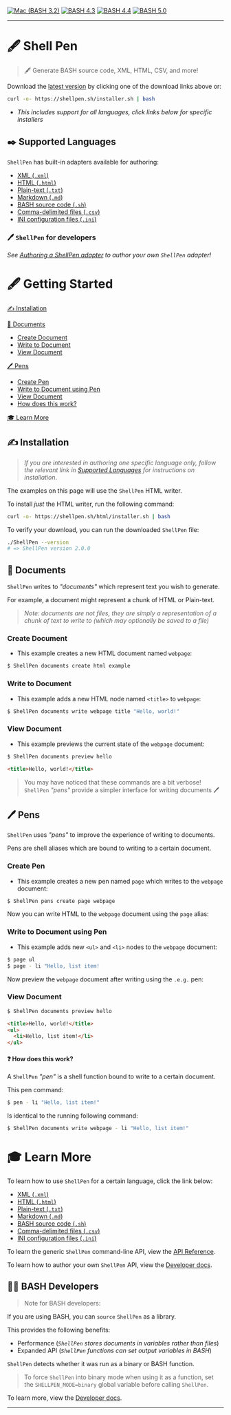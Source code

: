 [![Mac (BASH 3.2)](<https://github.com/shellbox-sh/ShellPen/workflows/Mac%20(BASH%203.2)/badge.svg>)](https://github.com/shellbox-sh/ShellPen/actions?query=workflow%3A%22Mac+%28BASH+3.2%29%22) [![BASH 4.3](https://github.com/shellbox-sh/ShellPen/workflows/BASH%204.3/badge.svg)](https://github.com/shellbox-sh/ShellPen/actions?query=workflow%3A%22BASH+4.3%22) [![BASH 4.4](https://github.com/shellbox-sh/ShellPen/workflows/BASH%204.4/badge.svg)](https://github.com/shellbox-sh/ShellPen/actions?query=workflow%3A%22BASH+4.4%22) [![BASH 5.0](https://github.com/shellbox-sh/ShellPen/workflows/BASH%205.0/badge.svg)](https://github.com/shellbox-sh/ShellPen/actions?query=workflow%3A%22BASH+5.0%22)

---
# 🖋️ Shell Pen

> 🖋️ Generate BASH source code, XML, HTML, CSV, and more!

Download the [latest version](https://github.com/shellbox-sh/shellpen/archive/v0.1.0.tar.gz) by clicking one of the download links above or:

```sh
curl -o- https://shellpen.sh/installer.sh | bash
```

- _This includes support for all languages, click links below for specific installers_

## ✒️ Supported Languages

`ShellPen` has built-in adapters available for authoring:

 - [XML (`.xml`)](/xml)
 - [HTML (`.html`)](/html)
 - [Plain-text (`.txt`)](/text)
 - [Markdown (`.md`)](/markdown)
 - [BASH source code (`.sh`)](/bash)
 - [Comma-delimited files (`.csv`)](/csv)
 - [INI configuration files (`.ini`)](/ini)

### 🖊️ `ShellPen` for developers

_See [Authoring a ShellPen adapter](/dev) to author your own `ShellPen` adapter!_

# 🖋️ Getting Started

[✍️ Installation](#-installation)

[📄 Documents](#-documents)
 - [Create Document](#create-document)
 - [Write to Document](#write-to-document)
 - [View Document](#view-document)

[🖊️ Pens](#️-pens)
 - [Create Pen](#create-pen)
 - [Write to Document using Pen](#write-to-document-using-pen)
 - [View Document](#view-document-1)
 - [How does this work?](#-how-does-this-work)

[🎓 Learn More](#-learn-more)

## ✍️ Installation

> _If you are interested in authoring one specific language only, follow the relevant link in [Supported Languages](#supported-languages) for instructions on installation_.

The examples on this page will use the `ShellPen` HTML writer.

To install _just_ the HTML writer, run the following command:

```sh
curl -o- https://shellpen.sh/html/installer.sh | bash
```

To verify your download, you can run the downloaded `ShellPen` file:

```sh
./ShellPen --version
# => ShellPen version 2.0.0
```

## 📄 Documents

`ShellPen` writes to _"documents"_ which represent text you wish to generate.

For example, a document might represent a chunk of HTML or Plain-text.

> _Note: documents are not files, they are simply a representation of a chunk of text to write to (which may optionally be saved to a file)_

### Create Document

- This example creates a new HTML document named `webpage`:

```sh
$ ShellPen documents create html example
```

### Write to Document

- This example adds a new HTML node named `<title>` to `webpage`:

```sh
$ ShellPen documents write webpage title "Hello, world!"
```

### View Document

- This example previews the current state of the `webpage` document:

```sh
$ ShellPen documents preview hello
```

```html
<title>Hello, world!</title>
```

> You may have noticed that these commands are a bit verbose!  
> `ShellPen` _"pens"_ provide a simpler interface for writing documents 🖊️

## 🖊️ Pens

`ShellPen` uses _"pens"_ to improve the experience of writing to documents.

Pens are shell aliases which are bound to writing to a certain document.

### Create Pen

- This example creates a new pen named `page` which writes to the `webpage` document:

```sh
$ ShellPen pens create page webpage
```

Now you can write HTML to the `webpage` document using the `page` alias:

### Write to Document using Pen

- This example adds new `<ul>` and `<li>` nodes to the `webpage` document:

```sh
$ page ul
$ page - li "Hello, list item!
```

Now preview the `webpage` document after writing using the `.e.g.` pen:

### View Document

```sh
$ ShellPen documents preview hello
```

```html
<title>Hello, world!</title>
<ul>
  <li>Hello, list item!</li>
</ul>
```

#### ❓ How does this work?

A `ShellPen` _"pen"_ is a shell function bound to write to a certain document.

This pen command:

```sh
$ pen - li "Hello, list item!"
```

Is identical to the running following command:

```sh
$ ShellPen documents write webpage - li "Hello, list item!"
```

# 🎓 Learn More

To learn how to use `ShellPen` for a certain language, click the link below:

 - [XML (`.xml`)](/xml)
 - [HTML (`.html`)](/html)
 - [Plain-text (`.txt`)](/text)
 - [Markdown (`.md`)](/markdown)
 - [BASH source code (`.sh`)](/bash)
 - [Comma-delimited files (`.csv`)](/csv)
 - [INI configuration files (`.ini`)](/ini)

To learn the generic `ShellPen` command-line API, view the [API Reference](/api).

To learn how to author your own `ShellPen` API, view the [Developer docs](/dev).

## 👩‍💻 BASH Developers

> Note for BASH developers:

If you are using BASH, you can `source` `ShellPen` as a library.

This provides the following benefits:

 - Performance (_`ShellPen` stores documents in variables rather than files_)
 - Expanded API (_`ShellPen` functions can set output variables in BASH_)

`ShellPen` detects whether it was run as a binary or BASH function.

> To force `ShellPen` into binary mode when using it as a function, set
> the `SHELLPEN_MODE=binary` global variable before calling `ShellPen`.

To learn more, view the [Developer docs](/dev).

---
